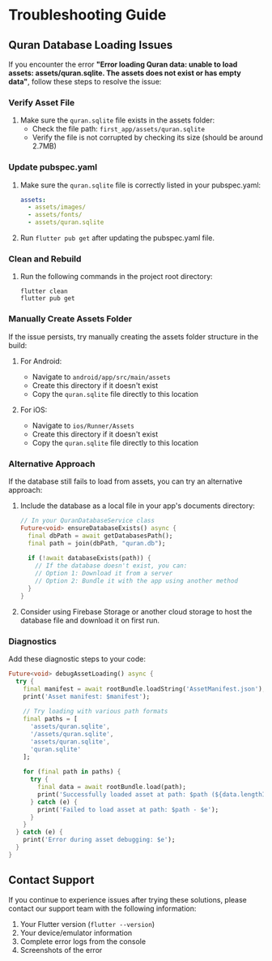 # Troubleshooting Guide

## Quran Database Loading Issues

If you encounter the error **"Error loading Quran data: unable to load assets: assets/quran.sqlite. The assets does not exist or has empty data"**, follow these steps to resolve the issue:

### Verify Asset File

1. Make sure the `quran.sqlite` file exists in the assets folder:
   - Check the file path: `first_app/assets/quran.sqlite`
   - Verify the file is not corrupted by checking its size (should be around 2.7MB)

### Update pubspec.yaml

1. Make sure the `quran.sqlite` file is correctly listed in your pubspec.yaml:
   ```yaml
   assets:
     - assets/images/
     - assets/fonts/
     - assets/quran.sqlite
   ```
2. Run `flutter pub get` after updating the pubspec.yaml file.

### Clean and Rebuild

1. Run the following commands in the project root directory:
   ```
   flutter clean
   flutter pub get
   ```

### Manually Create Assets Folder

If the issue persists, try manually creating the assets folder structure in the build:

1. For Android:
   - Navigate to `android/app/src/main/assets`
   - Create this directory if it doesn't exist
   - Copy the `quran.sqlite` file directly to this location

2. For iOS:
   - Navigate to `ios/Runner/Assets`
   - Create this directory if it doesn't exist
   - Copy the `quran.sqlite` file directly to this location

### Alternative Approach

If the database still fails to load from assets, you can try an alternative approach:

1. Include the database as a local file in your app's documents directory:
   ```dart
   // In your QuranDatabaseService class
   Future<void> ensureDatabaseExists() async {
     final dbPath = await getDatabasesPath();
     final path = join(dbPath, "quran.db");
     
     if (!await databaseExists(path)) {
       // If the database doesn't exist, you can:
       // Option 1: Download it from a server
       // Option 2: Bundle it with the app using another method
     }
   }
   ```

2. Consider using Firebase Storage or another cloud storage to host the database file and download it on first run.

### Diagnostics

Add these diagnostic steps to your code:

```dart
Future<void> debugAssetLoading() async {
  try {
    final manifest = await rootBundle.loadString('AssetManifest.json');
    print('Asset manifest: $manifest');
    
    // Try loading with various path formats
    final paths = [
      'assets/quran.sqlite',
      '/assets/quran.sqlite',
      'assets/quran.sqlite',
      'quran.sqlite'
    ];
    
    for (final path in paths) {
      try {
        final data = await rootBundle.load(path);
        print('Successfully loaded asset at path: $path (${data.lengthInBytes} bytes)');
      } catch (e) {
        print('Failed to load asset at path: $path - $e');
      }
    }
  } catch (e) {
    print('Error during asset debugging: $e');
  }
}
```

## Contact Support

If you continue to experience issues after trying these solutions, please contact our support team with the following information:

1. Your Flutter version (`flutter --version`)
2. Your device/emulator information
3. Complete error logs from the console
4. Screenshots of the error 